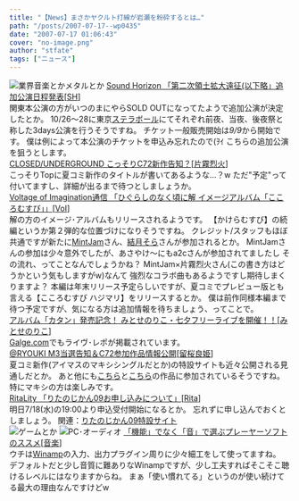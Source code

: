 ```yaml
---
title: "【News】まさかヤクルト打線が岩瀬を粉砕するとは…"
path: "/posts/2007-07-17--wp0435"
date: "2007-07-17 01:06:43"
cover: "no-image.png"
author: "stfate"
tags: ["ニュース"]
---
```


<style type="text/css">
<!--
p {white-space: pre-wrap};
-->
</style>

<img src="http://stfate.net/img/category1.jpg" alt="業界音楽とかメタルとか">
<a class="topics" href="http://www.soundhorizon.com/" target="_blank">Sound Horizon 「第二次領土拡大遠征(以下略」追加公演日程発表</a><span class="junre">[<a href="http://sound-horizon.net/" target="_blank">SH</a>]</span>
<div class="news">関東本公演の方がいつのまにやらSOLD OUTになってたようで追加公演が決定したとか。
10/26～28に東京<a href="http://www.princehotels.co.jp/shinagawa/aquastadium/livehall/" target="_blank">ステラボール</a>にてそれぞれ前夜、当夜、後夜祭と称した3days公演を行うそうですね。
チケット一般販売開始は<em>9/9</em>から開始です。
僕は例によって本公演のチケットを申込み忘れたので(ｦｲ
こちらの追加公演を狙うとします。</div>
<a class="topics" href="http://katakiri.sakura.ne.jp/CU/" target="_blank">CLOSED/UNDERGROUND こっそりC72新作告知？</a><span class="junre">[<a href="http://www.rekka.jp/" target="_blank">片霧烈火</a>]</span>
<div class="news">こっそりTopに夏コミ新作のタイトルが書いてあるような…？w
ただ"予定"って付いてますし、詳細が出るまで待つとしましょうか。</div>
<a class="topics" href="http://aciblog.exblog.jp/" target="_blank">Voltage of Imagination通信 「ひぐらしのなく頃に解 イメージアルバム「こころむすび」」</a><span class="junre">[<a href="http://www.voltagenation.com/" target="_blank">VoI</a>]</span>
<div class="news">解の方のイメージ･アルバムもリリースされるようです。
【かけらむすび】の続編というか第２弾的な位置づけになりそうですね。
クレジット/スタッフもほぼ共通ですが新たに<a href="http://www.mintjam.net/" target="_blank">MintJam</a>さん、<a href="http://soranetarium.com/" target="_blank">結月そら</a>さんが参加されるとか。
MintJamさんの参加は少々意外でしたが、あさやけ～にもa2cさんが参加されてましたし
その流れ、ってことなんでしょうかね？
MintJam×片霧烈火さん(この書き方はどうかという気もしますがw)なんて
強烈なコラボ曲もあるようですし期待しまくりますよ？
本編は年末リリース予定らしいですが、夏コミでプレビュー版とも言える【こころむすび ハジマリ】をリリースするとか。
僕は前作同様本編まで待つ予定ですが、気になる方は追加情報を待ちましょう、ってことで。</div>
<a class="topics" href="http://www.galge.com/galge/nomember/sbp/topics/07/07/17/index.html" target="_blank">アルバム「カタン」発売記念！ みとせのりこ・七夕フリーライブを開催！！</a><span class="junre">[<a href="http://www.snowblanc.net/" target="_blank">みとせのりこ</a>]</span>
<div class="news"><a href="http://www.galge.com/galge/nomember/index.html" target="_blank">Galge.com</a>でもライヴ･レポが掲載されています。</div>
<a class="topics" href="http://ryouki.net/" target="_blank">@RYOUKI M3当選告知＆C72参加作品情報公開</a><span class="junre">[<a href="http://ryouki.net/" target="_blank">留桜良姫</a>]</span>
<div class="news">夏コミ新作(アイマスのマキシシングルだとか)の特設サイトも近々公開される見通しだとか。
あと他にも<a href="http://clic-clac.jp/products/inakadeshiyo/" target="_blank">こちら</a>と<a href="http://mint.cutegirl.jp/masuren/" target="_blank">こちら</a>の作品に参加されているそうですね。
特にマキシの方は楽しみです。</div>
<a class="topics" href="http://ritarita.jugem.jp/" target="_blank">RitaLity 「りたのじかん09お申し込みについて」</a><span class="junre">[<a href="http://ritarita.jp/" target="_blank">Rita</a>]</span>
<div class="news">明日7/18(水)の19:00より申込受付開始になるとか。
忘れずに申し込んでおくとしましょう。
関連：<a href="http://ritarita.jp/live09/" target="_blank">りたのじかん09特設サイト</a></div>
<img src="http://stfate.net/img/category2.jpg" alt="ゲームとか">
<img src="http://stfate.net/img/category3.jpg" alt="PC･オーディオ">
<a class="topics" href="http://plusd.itmedia.co.jp/lifestyle/articles/0707/17/news030.html" target="_blank">「機能」でなく「音」で選ぶプレーヤーソフトのススメ</a><span class="junre">[<a href="" target="_blank">音楽</a>]</span>
<div class="news">ウチは<a href="http://www.winamp.com/" target="_blank">Winamp</a>の入力、出力プラグイン周りに少々細工をして使ってますね。
デフォルトだと少し音質に難ありなWinampですが、少し工夫すればそこそこ聴けるレベルにはなりますからね。
まぁ「使い慣れてる」というのが使い続けてる最大の理由なんですけどw</div>
